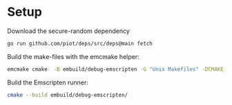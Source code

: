 # Setup
Download the secure-random dependency
```bash
go run github.com/piot/deps/src/deps@main fetch
```

Build the make-files with the emcmake helper:
```bash
emcmake cmake  -B embuild/debug-emscripten -G "Unix Makefiles" -DCMAKE_BUILD_TYPE=Debug
```

Build the Emscripten runner: 
```bash
cmake --build embuild/debug-emscripten/
```